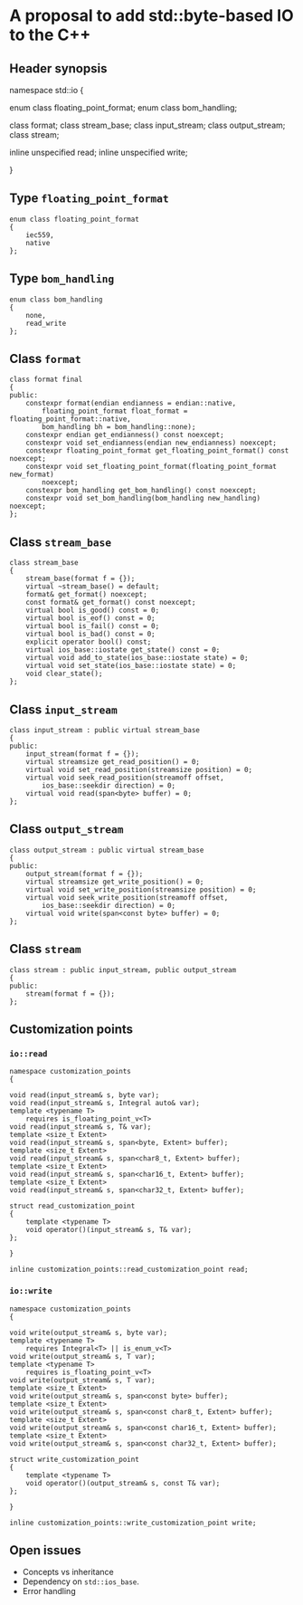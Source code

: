 # A proposal to add std::byte-based IO to the C++

## Header <io> synopsis

namespace std::io
{

enum class floating_point_format;
enum class bom_handling;

class format;
class stream_base;
class input_stream;
class output_stream;
class stream;

inline unspecified read;
inline unspecified write;

}

## Type `floating_point_format`

	enum class floating_point_format
	{
		iec559,
		native
	};

## Type `bom_handling`

	enum class bom_handling
	{
		none,
		read_write
	};

## Class `format`

	class format final
	{
	public:
		constexpr format(endian endianness = endian::native,
			floating_point_format float_format = floating_point_format::native,
			bom_handling bh = bom_handling::none);
		constexpr endian get_endianness() const noexcept;
		constexpr void set_endianness(endian new_endianness) noexcept;
		constexpr floating_point_format get_floating_point_format() const noexcept;
		constexpr void set_floating_point_format(floating_point_format new_format)
			noexcept;
		constexpr bom_handling get_bom_handling() const noexcept;
		constexpr void set_bom_handling(bom_handling new_handling) noexcept;
	};

## Class `stream_base`

	class stream_base
	{
		stream_base(format f = {});
		virtual ~stream_base() = default;
		format& get_format() noexcept;
		const format& get_format() const noexcept;
		virtual bool is_good() const = 0;
		virtual bool is_eof() const = 0;
		virtual bool is_fail() const = 0;
		virtual bool is_bad() const = 0;
		explicit operator bool() const;
		virtual ios_base::iostate get_state() const = 0;
		virtual void add_to_state(ios_base::iostate state) = 0;
		virtual void set_state(ios_base::iostate state) = 0;
		void clear_state();
	};

## Class `input_stream`

	class input_stream : public virtual stream_base
	{
	public:
		input_stream(format f = {});
		virtual streamsize get_read_position() = 0;
		virtual void set_read_position(streamsize position) = 0;
		virtual void seek_read_position(streamoff offset,
			ios_base::seekdir direction) = 0;
		virtual void read(span<byte> buffer) = 0;
	};

## Class `output_stream`

	class output_stream : public virtual stream_base
	{
	public:
		output_stream(format f = {});
		virtual streamsize get_write_position() = 0;
		virtual void set_write_position(streamsize position) = 0;
		virtual void seek_write_position(streamoff offset,
			ios_base::seekdir direction) = 0;
		virtual void write(span<const byte> buffer) = 0;
	};

## Class `stream`

	class stream : public input_stream, public output_stream
	{
	public:
		stream(format f = {});
	};

## Customization points
### `io::read`

	namespace customization_points
	{

	void read(input_stream& s, byte var);
	void read(input_stream& s, Integral auto& var);
	template <typename T>
		requires is_floating_point_v<T>
	void read(input_stream& s, T& var);
	template <size_t Extent>
	void read(input_stream& s, span<byte, Extent> buffer);
	template <size_t Extent>
	void read(input_stream& s, span<char8_t, Extent> buffer);
	template <size_t Extent>
	void read(input_stream& s, span<char16_t, Extent> buffer);
	template <size_t Extent>
	void read(input_stream& s, span<char32_t, Extent> buffer);
	
	struct read_customization_point
	{
		template <typename T>
		void operator()(input_stream& s, T& var);
	};
	
	}
	
	inline customization_points::read_customization_point read;

### `io::write`

	namespace customization_points
	{

	void write(output_stream& s, byte var);
	template <typename T>
		requires Integral<T> || is_enum_v<T>
	void write(output_stream& s, T var);
	template <typename T>
		requires is_floating_point_v<T>
	void write(output_stream& s, T var);
	template <size_t Extent>
	void write(output_stream& s, span<const byte> buffer);
	template <size_t Extent>
	void write(output_stream& s, span<const char8_t, Extent> buffer);
	template <size_t Extent>
	void write(output_stream& s, span<const char16_t, Extent> buffer);
	template <size_t Extent>
	void write(output_stream& s, span<const char32_t, Extent> buffer);

	struct write_customization_point
	{
		template <typename T>
		void operator()(output_stream& s, const T& var);
	};

	}

	inline customization_points::write_customization_point write;

## Open issues

* Concepts vs inheritance
* Dependency on `std::ios_base`.
* Error handling
